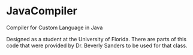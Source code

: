 # JavaCompiler
Compiler for Custom Language in Java

Designed as a student at the University of Florida. There are parts of this code that were provided by Dr. Beverly Sanders to be used for that class.

